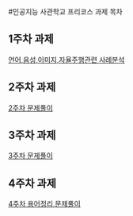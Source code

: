 #인공지능 사관학교 프리코스 과제 목차

## 1주차 과제 
[언어,음성,이미지,자율주행관련 사례분석](https://github.com/davinc71998/test/blob/master/1%EC%A3%BC%EC%B0%A8%EA%B3%BC%EC%A0%9C.ipynb)

## 2주차 과제 
[2주차 문제풀이](https://github.com/davinc71998/test/blob/master/2%EC%A3%BC%EC%B0%A8%EA%B3%BC%EC%A0%9C.ipynb)

## 3주차 과제 
[3주차 문제풀이](https://github.com/davinc71998/test/blob/master/3%EC%A3%BC%EC%B0%A8_%EA%B3%BC%EC%A0%9C.ipynb)

## 4주차 과제 
[4주차 용어정리,문제풀이](https://github.com/davinc71998/test/blob/master/4%EC%A3%BC%EC%B0%A8_%EA%B3%BC%EC%A0%9C.ipynb)

